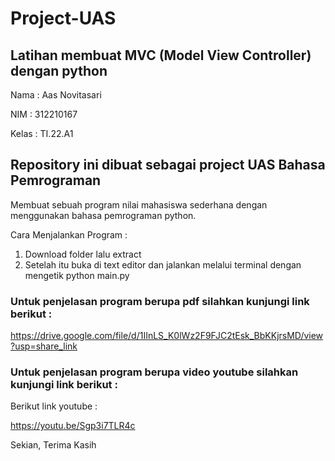 # Project-UAS
## Latihan membuat MVC (Model View Controller) dengan python

Nama : Aas Novitasari

NIM : 312210167

Kelas : TI.22.A1


## Repository ini dibuat sebagai project UAS Bahasa Pemrograman

Membuat sebuah program nilai mahasiswa sederhana dengan menggunakan bahasa pemrograman python.

Cara Menjalankan Program :

1. Download folder lalu extract
2. Setelah itu buka di text editor dan jalankan melalui terminal dengan mengetik python main.py

### Untuk penjelasan program berupa pdf silahkan kunjungi link berikut :
https://drive.google.com/file/d/1IInLS_K0lWz2F9FJC2tEsk_BbKKjrsMD/view?usp=share_link


### Untuk penjelasan program berupa video youtube silahkan kunjungi link berikut :


Berikut link youtube :

https://youtu.be/Sgp3i7TLR4c




Sekian, Terima Kasih
